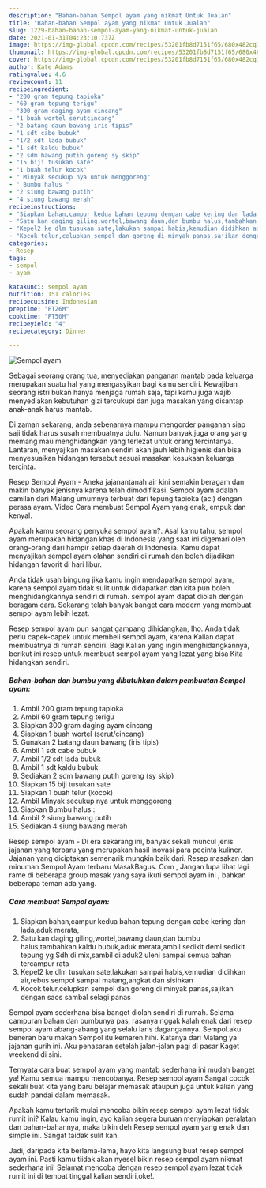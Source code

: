 ```yaml
---
description: "Bahan-bahan Sempol ayam yang nikmat Untuk Jualan"
title: "Bahan-bahan Sempol ayam yang nikmat Untuk Jualan"
slug: 1229-bahan-bahan-sempol-ayam-yang-nikmat-untuk-jualan
date: 2021-01-31T04:23:10.737Z
image: https://img-global.cpcdn.com/recipes/53201fb8d7151f65/680x482cq70/sempol-ayam-foto-resep-utama.jpg
thumbnail: https://img-global.cpcdn.com/recipes/53201fb8d7151f65/680x482cq70/sempol-ayam-foto-resep-utama.jpg
cover: https://img-global.cpcdn.com/recipes/53201fb8d7151f65/680x482cq70/sempol-ayam-foto-resep-utama.jpg
author: Kate Adams
ratingvalue: 4.6
reviewcount: 11
recipeingredient:
- "200 gram tepung tapioka"
- "60 gram tepung terigu"
- "300 gram daging ayam cincang"
- "1 buah wortel serutcincang"
- "2 batang daun bawang iris tipis"
- "1 sdt cabe bubuk"
- "1/2 sdt lada bubuk"
- "1 sdt kaldu bubuk"
- "2 sdm bawang putih goreng sy skip"
- "15 biji tusukan sate"
- "1 buah telur kocok"
- " Minyak secukup nya untuk menggoreng"
- " Bumbu halus "
- "2 siung bawang putih"
- "4 siung bawang merah"
recipeinstructions:
- "Siapkan bahan,campur kedua bahan tepung dengan cabe kering dan lada,aduk merata,"
- "Satu kan daging giling,wortel,bawang daun,dan bumbu halus,tambahkan kaldu bubuk,aduk merata,ambil sedikit demi sedikit tepung yg Sdh di mix,sambil di aduk2 uleni sampai semua bahan tercampur rata"
- "Kepel2 ke dlm tusukan sate,lakukan sampai habis,kemudian didihkan air,rebus sempol sampai matang,angkat dan sisihkan"
- "Kocok telur,celupkan sempol dan goreng di minyak panas,sajikan dengan saos sambal selagi panas"
categories:
- Resep
tags:
- sempol
- ayam

katakunci: sempol ayam 
nutrition: 151 calories
recipecuisine: Indonesian
preptime: "PT26M"
cooktime: "PT50M"
recipeyield: "4"
recipecategory: Dinner

---
```



![Sempol ayam](https://img-global.cpcdn.com/recipes/53201fb8d7151f65/680x482cq70/sempol-ayam-foto-resep-utama.jpg)

Sebagai seorang orang tua, menyediakan panganan mantab pada keluarga merupakan suatu hal yang mengasyikan bagi kamu sendiri. Kewajiban seorang istri bukan hanya menjaga rumah saja, tapi kamu juga wajib menyediakan kebutuhan gizi tercukupi dan juga masakan yang disantap anak-anak harus mantab.

Di zaman  sekarang, anda sebenarnya mampu mengorder panganan siap saji tidak harus susah membuatnya dulu. Namun banyak juga orang yang memang mau menghidangkan yang terlezat untuk orang tercintanya. Lantaran, menyajikan masakan sendiri akan jauh lebih higienis dan bisa menyesuaikan hidangan tersebut sesuai masakan kesukaan keluarga tercinta. 

Resep Sempol Ayam - Aneka jajanantanah air kini semakin beragam dan makin banyak jenisnya karena telah dimodifikasi. Sempol ayam adalah camilan dari Malang umumnya terbuat dari tepung tapioka (aci) dengan perasa ayam. Video Cara membuat Sempol Ayam yang enak, empuk dan kenyal.

Apakah kamu seorang penyuka sempol ayam?. Asal kamu tahu, sempol ayam merupakan hidangan khas di Indonesia yang saat ini digemari oleh orang-orang dari hampir setiap daerah di Indonesia. Kamu dapat menyajikan sempol ayam olahan sendiri di rumah dan boleh dijadikan hidangan favorit di hari libur.

Anda tidak usah bingung jika kamu ingin mendapatkan sempol ayam, karena sempol ayam tidak sulit untuk didapatkan dan kita pun boleh menghidangkannya sendiri di rumah. sempol ayam dapat diolah dengan beragam cara. Sekarang telah banyak banget cara modern yang membuat sempol ayam lebih lezat.

Resep sempol ayam pun sangat gampang dihidangkan, lho. Anda tidak perlu capek-capek untuk membeli sempol ayam, karena Kalian dapat membuatnya di rumah sendiri. Bagi Kalian yang ingin menghidangkannya, berikut ini resep untuk membuat sempol ayam yang lezat yang bisa Kita hidangkan sendiri.

<!--inarticleads1-->

##### Bahan-bahan dan bumbu yang dibutuhkan dalam pembuatan Sempol ayam:

1. Ambil 200 gram tepung tapioka
1. Ambil 60 gram tepung terigu
1. Siapkan 300 gram daging ayam cincang
1. Siapkan 1 buah wortel (serut/cincang)
1. Gunakan 2 batang daun bawang (iris tipis)
1. Ambil 1 sdt cabe bubuk
1. Ambil 1/2 sdt lada bubuk
1. Ambil 1 sdt kaldu bubuk
1. Sediakan 2 sdm bawang putih goreng (sy skip)
1. Siapkan 15 biji tusukan sate
1. Siapkan 1 buah telur (kocok)
1. Ambil  Minyak secukup nya untuk menggoreng
1. Siapkan  Bumbu halus :
1. Ambil 2 siung bawang putih
1. Sediakan 4 siung bawang merah


Resep sempol ayam - Di era sekarang ini, banyak sekali muncul jenis jajanan yang terbaru yang merupakan hasil inovasi para pecinta kuliner. Jajanan yang diciptakan semenarik mungkin baik dari. Resep masakan dan minuman Sempol Ayam terbaru MasakBagus. Com , Jangan lupa lihat lagi rame di beberapa group masak yang saya ikuti sempol ayam ini , bahkan beberapa teman ada yang. 

<!--inarticleads2-->

##### Cara membuat Sempol ayam:

1. Siapkan bahan,campur kedua bahan tepung dengan cabe kering dan lada,aduk merata,
1. Satu kan daging giling,wortel,bawang daun,dan bumbu halus,tambahkan kaldu bubuk,aduk merata,ambil sedikit demi sedikit tepung yg Sdh di mix,sambil di aduk2 uleni sampai semua bahan tercampur rata
1. Kepel2 ke dlm tusukan sate,lakukan sampai habis,kemudian didihkan air,rebus sempol sampai matang,angkat dan sisihkan
1. Kocok telur,celupkan sempol dan goreng di minyak panas,sajikan dengan saos sambal selagi panas


Sempol ayam sederhana bisa banget diolah sendiri di rumah. Selama campuran bahan dan bumbunya pas, rasanya nggak kalah enak dari resep sempol ayam abang-abang yang selalu laris dagangannya. Sempol.aku beneran baru makan Sempol itu kemaren.hihi. Katanya dari Malang ya jajanan gurih ini. Aku penasaran setelah jalan-jalan pagi di pasar Kaget weekend di sini. 

Ternyata cara buat sempol ayam yang mantab sederhana ini mudah banget ya! Kamu semua mampu mencobanya. Resep sempol ayam Sangat cocok sekali buat kita yang baru belajar memasak ataupun juga untuk kalian yang sudah pandai dalam memasak.

Apakah kamu tertarik mulai mencoba bikin resep sempol ayam lezat tidak rumit ini? Kalau kamu ingin, ayo kalian segera buruan menyiapkan peralatan dan bahan-bahannya, maka bikin deh Resep sempol ayam yang enak dan simple ini. Sangat taidak sulit kan. 

Jadi, daripada kita berlama-lama, hayo kita langsung buat resep sempol ayam ini. Pasti kamu tiidak akan nyesel bikin resep sempol ayam nikmat sederhana ini! Selamat mencoba dengan resep sempol ayam lezat tidak rumit ini di tempat tinggal kalian sendiri,oke!.


